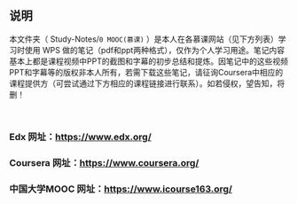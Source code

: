 ## 说明
本文件夹（ Study-Notes/`0 MOOC(慕课)` ）是本人在各慕课网站（见下方列表）学习时使用 WPS 做的笔记（pdf和ppt两种格式），仅作为个人学习用途。笔记内容基本上都是课程视频中PPT的截图和字幕的初步总结和提炼。因笔记中的这些视频PPT和字幕等的版权非本人所有，若需下载这些笔记，请征询Coursera中相应的课程提供方（可尝试通过下方相应的课程链接进行联系）。如若侵权，望告知，将删！

<br>

### Edx 网址：https://www.edx.org/

### Coursera 网址：https://www.coursera.org/

### 中国大学MOOC 网址：https://www.icourse163.org/

